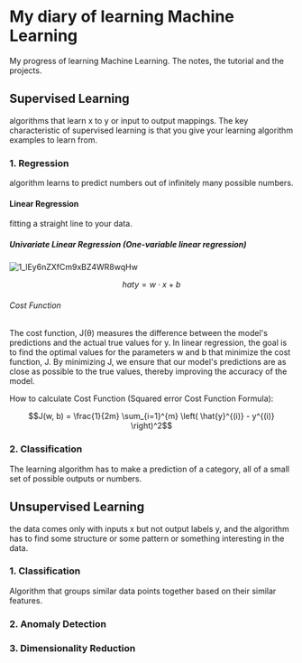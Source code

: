 # My diary of learning Machine Learning
My progress of learning Machine Learning. The notes, the tutorial and the projects.

## Supervised Learning
algorithms that learn x to y or input to output mappings. The key characteristic of supervised learning is that you give your learning algorithm examples to learn from.

### 1. Regression
algorithm learns to predict numbers out of infinitely many possible numbers. 

#### Linear Regression
fitting a straight line to your data. 

##### Univariate Linear Regression (One-variable linear regression)
![1_lEy6nZXfCm9xBZ4WR8wqHw](https://github.com/user-attachments/assets/df2e4608-8e16-4b30-b76d-43ab973df76b)
```math
hat{y} = w \cdot x + b
```

###### Cost Function
The cost function, J(θ) measures the difference between the model's predictions and the actual true values for y. In linear regression, the goal is to find the optimal values for the parameters w and b that minimize the cost function, J. By minimizing J, we ensure that our model's predictions are as close as possible to the true values, thereby improving the accuracy of the model.

How to calculate Cost Function (Squared error Cost Function Formula):
```math
J(w, b) = \frac{1}{2m} \sum_{i=1}^{m} \left( \hat{y}^{(i)} - y^{(i)} \right)^2
````


### 2. Classification
The learning algorithm has to make a prediction of a category, all of a small set of possible outputs or numbers.

## Unsupervised Learning
the data comes only with inputs x but not output labels y, and the algorithm has to find some structure or some pattern or something interesting in the data.

### 1. Classification
Algorithm that groups similar data points together based on their similar features.


### 2. Anomaly Detection

### 3. Dimensionality Reduction
